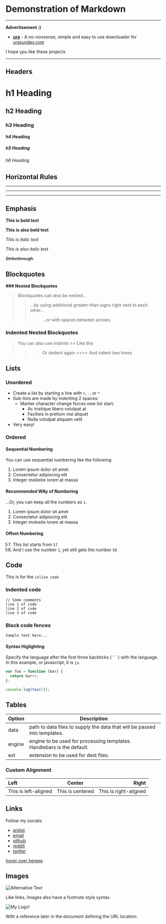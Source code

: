# Demonstration of Markdown

---

__Advertisement :)__

- __[ura](https://github.com/hyaku-dl/urasunday)__ - A no-nonsense, simple and easy to use downloader for [urasunday.com](https://urasunday.com)

I hope ypu like these projects

---

## **Headers**

# h1 Heading

## h2 Heading

### h3 Heading

#### h4 Heading

##### h5 Heading

###### h6 Heading

## Horizontal Rules

___

---

***

## **Emphasis**

**This is bold text**

__This is also bold text__

*This is italic text*

_This is also italic text_

~~Strikethrough~~

## **Blockquotes**

**### Nested Blockquotes**

> Blockquotes can also be nested...
>> ...by using additional greater-than signs right next to each other...
> > > ...or with spaces between arrows.

### **Indented Nested Blockquotes**

> You can also use indents
    >> Like this
>>> Or dedent again
        >>>> And indent two times

## **Lists**

### **Unordered**

+ Create a list by starting a line with `+`, `-`, or `*`
+ Sub-lists are made by indenting 2 spaces:
    - Marker character change forces new list start:
        * Ac tristique libero volutpat at
        + Facilisis in pretium nisl aliquet
        - Nulla volutpat aliquam velit
+ Very easy!

### **Ordered**

#### **Sequential Numbering**

You can use sequential numbering like the following

1. Lorem ipsum dolor sit amet
2. Consectetur adipiscing elit
3. Integer molestie lorem at massa

#### **Recommended WAy of Numbering**

...Or, you can keep all the numbers as `1.`

1. Lorem ipsum dolor sit amet
1. Consectetur adipiscing elit
1. Integer molestie lorem at massa

#### **Offset Numbering**

57. This list starts from `57`
1. And I use the number `1`, yet still gets the number `58`


## **Code**

This is for the `inline code`

### **Indented code**

    // Some comments
    line 1 of code
    line 2 of code
    line 3 of code

### **Block code fences**

```
Sample text here...
```

#### **Syntax Higlighting**

Specify the language after the first three backticks (` ``` `) with the language. In this example, or javascript, it is `js`.

```js
var foo = function (bar) {
  return bar++;
};

console.log(foo(5));
```

## Tables

| Option | Description |
| ------ | ----------- |
| data   | path to data files to supply the data that will be passed into templates. |
| engine | engine to be used for processing templates. Handlebars is the default. |
| ext    | extension to be used for dest files. |

### Custom Alignment

| Left | Center | Right |
| :--- | :----: | ----: |
| This is left-aligned | This is centered | This is right-aligned |

## Links

Follow my socials:

- [anilist](https://anilist.co/user/whinyaan)
- [email](whinyaan@protonmail.com)
- [github](https://github.com/whinee)
- [reddit](https://reddit.com/user/whi-nyaan)
- [twitter](https://twitter.com/whi_nyaan)

[hover over hereee](https://whinyaan.xyz "now, click")

## Images

![Alternative Text](https://whine.deta.dev/assets/images/icons/icon.png)

Like links, Images also have a footnote style syntax

![My Logo!][id]

With a reference later in the document defining the URL location:

[id]: https://whine.deta.dev/assets/images/icons/icon.png "My Very Pretty Logo!"
